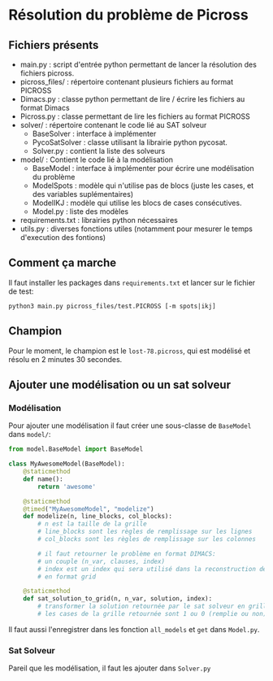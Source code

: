 # Résolution du problème de Picross

## Fichiers présents

- main.py : script d'entrée python permettant de lancer la résolution des fichiers picross.
- picross_files/ : répertoire contenant plusieurs fichiers au format PICROSS
- Dimacs.py : classe python permettant de lire / écrire les fichiers au format Dimacs
- Picross.py : classe permettant de lire les fichiers au format PICROSS
- solver/ : répertoire contenant le code lié au SAT solveur
    - BaseSolver : interface à implémenter
    - PycoSatSolver : classe utilisant la librairie python pycosat.
    - Solver.py : contient la liste des solveurs
- model/ : Contient le code lié à la modélisation
    - BaseModel : interface à implémenter pour écrire une modélisation du problème
    - ModelSpots : modèle qui n'utilise pas de blocs (juste les cases, et des variables suplémentaires)
    - ModelIKJ : modèle qui utilise les blocs de cases consécutives.
    - Model.py : liste des modèles
- requirements.txt : librairies python nécessaires
- utils.py : diverses fonctions utiles (notamment pour mesurer le temps d'execution des fontions)


## Comment ça marche

Il faut installer les packages dans `requirements.txt` et lancer sur le fichier de test:
```
python3 main.py picross_files/test.PICROSS [-m spots|ikj]
```


## Champion

Pour le moment, le champion est le `lost-78.picross`, qui est modélisé et résolu en 2 minutes 30 secondes.


## Ajouter une modélisation ou un sat solveur

### Modélisation
Pour ajouter une modélisation il faut créer une sous-classe de `BaseModel` dans `model/`:

```python
from model.BaseModel import BaseModel

class MyAwesomeModel(BaseModel):
    @staticmethod
    def name():
        return 'awesome'

    @staticmethod
    @timed("MyAwesomeModel", "modelize")
    def modelize(n, line_blocks, col_blocks):
        # n est la taille de la grille
        # line_blocks sont les règles de remplissage sur les lignes
        # col_blocks sont les règles de remplissage sur les colonnes

        # il faut retourner le problème en format DIMACS:
        # un couple (n_var, clauses, index)
        # index est un index qui sera utilisé dans la reconstruction de la solution
        # en format grid

    @staticmethod
    def sat_solution_to_grid(n, n_var, solution, index):
        # transformer la solution retournée par le sat solveur en grille
        # les cases de la grille retournée sont 1 ou 0 (remplie ou non)

```

Il faut aussi l'enregistrer dans les fonction `all_models` et `get` dans `Model.py`.

### Sat Solveur
Pareil que les modélisation, il faut les ajouter dans `Solver.py`
